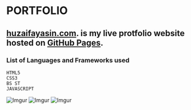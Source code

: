 # PORTFOLIO

## [huzaifayasin.com](https://www.huzaifayasin.com/). is my live protfolio website hosted on [GitHub Pages](https://pages.github.com/).
### List of Languages and Frameworks used 
```
HTML5
CSS3
BS ST
JAVASCRIPT
```


![Imgur](https://cdn.jsdelivr.net/gh/StaticUser123/prtflo@main/block-1.png)
![Imgur](https://cdn.jsdelivr.net/gh/StaticUser123/prtflo@main/block-2.png)
![Imgur](https://cdn.jsdelivr.net/gh/StaticUser123/prtflo@main/block-3.png)

